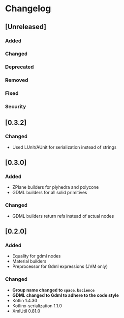 # Changelog

## [Unreleased]
### Added

### Changed

### Deprecated

### Removed

### Fixed

### Security

## [0.3.2]

### Changed
- Used LUnit/AUnit for serialization instead of strings

## [0.3.0]
### Added
- ZPlane builders for plyhedra and polycone
- GDML builders for all solid primitives

### Changed
- GDML builders return refs instead of actual nodes

## [0.2.0]
### Added
- Equality for gdml nodes
- Material builders
- Preprocessor for Gdml expressions (JVM only)

### Changed
- **Group name changed to `space.kscience`**
- **GDML changed to Gdml to adhere to the code style**
- Kotlin 1.4.30
- Kotlinx-serialization 1.1.0
- XmlUtil 0.81.0

